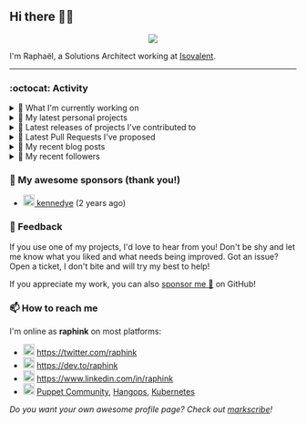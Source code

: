 ## Hi there 👋🏼


<p align="center">
  <a href="https://github.com/ryo-ma/github-profile-trophy"><img src="https://github-profile-trophy.vercel.app/?username=raphink&theme=darkhub&margin-w=15&margin-h=15&no-frame=true&column=5"/></a>
</p>


I'm Raphaël, a Solutions Architect working at [Isovalent](https://github.com/isovalent).

<hr />


### :octocat: Activity

<details>
<summary>👷 What I'm currently working on</summary>

- [cilium/cilium](https://github.com/cilium/cilium) - eBPF-based Networking, Security, and Observability (2 weeks ago)
- [raphink/geneve_1564](https://github.com/raphink/geneve_1564) - LaTeX facsimile of a Bible de Genève, 1564 (1 month ago)
- [cilium/cilium-cli](https://github.com/cilium/cilium-cli) - CLI to install, manage &amp; troubleshoot Kubernetes clusters running Cilium (1 month ago)
- [isovalent/grafana-dashboards](https://github.com/isovalent/grafana-dashboards) - Grafana dashboards for Cilium (1 month ago)
- [raphink/dotfiles](https://github.com/raphink/dotfiles) -  (2 months ago)
</details>

<details>
<summary>🌱 My latest personal projects</summary>

- [raphink/book-template](https://github.com/raphink/book-template) - book-template
- [raphink/rebel-base](https://github.com/raphink/rebel-base) - rebel-base
- [raphink/localhost-run-proxy](https://github.com/raphink/localhost-run-proxy) - 
- [raphink/dotfiles](https://github.com/raphink/dotfiles) - 
- [raphink/applicationsets-demo](https://github.com/raphink/applicationsets-demo) - 
</details>

<details>
<summary>🔭 Latest releases of projects I've contributed to</summary>

- [cilium/cilium-cli](https://github.com/cilium/cilium-cli) ([v0.13.2](https://github.com/cilium/cilium-cli/releases/tag/v0.13.2), 5 days ago) - CLI to install, manage &amp; troubleshoot Kubernetes clusters running Cilium
- [cilium/cilium](https://github.com/cilium/cilium) ([v1.13.1](https://github.com/cilium/cilium/releases/tag/v1.13.1), 1 week ago) - eBPF-based Networking, Security, and Observability
- [cilium/hubble](https://github.com/cilium/hubble) ([v0.11.3](https://github.com/cilium/hubble/releases/tag/v0.11.3), 1 week ago) - Hubble - Network, Service &amp; Security Observability for Kubernetes using eBPF
- [cilium/tetragon](https://github.com/cilium/tetragon) ([v0.8.4](https://github.com/cilium/tetragon/releases/tag/v0.8.4), 3 weeks ago) - eBPF-based Security Observability and Runtime Enforcement
- [GameLab-UNIL-EPFL/Lausanne-1830](https://github.com/GameLab-UNIL-EPFL/Lausanne-1830) ([v1.5](https://github.com/GameLab-UNIL-EPFL/Lausanne-1830/releases/tag/v1.5), 3 weeks ago) - Winner of the Swiss Game Award 2022 for Best Serious Game. Open-Source Historically accurate RPG based in 1830s Lausanne.
</details>

<details>
<summary>🔨 Latest Pull Requests I've proposed</summary>

- [Add IPAM modes comparison table](https://github.com/cilium/cilium/pull/24285) on [cilium/cilium](https://github.com/cilium/cilium) (2 weeks ago)
</details>

<details>
<summary>📜 My recent blog posts</summary>

- [Towards a Modular DevOps Stack](https://dev.to/camptocamp-ops/towards-a-modular-devops-stack-257c) (1 year ago)
- [A 15-year Puppet Journey](https://dev.to/raphink/a-15-year-puppet-journey-4o39) (1 year ago)
- [How to allow dynamic Terraform Provider Configuration](https://dev.to/camptocamp-ops/how-to-allow-dynamic-terraform-provider-configuration-20ik) (2 years ago)
- [March Cloud Native Romandie Meetup](https://dev.to/camptocamp-ops/march-cloud-native-romandie-meetup-o2f) (2 years ago)
- [Immutability &amp; loose coupling: a match made in heaven](https://dev.to/camptocamp-ops/immutability-loose-coupling-a-match-made-in-heaven-37kl) (2 years ago)
</details>

<details>
<summary>👥 My recent followers</summary>

- [<img src="https://avatars.githubusercontent.com/u/26209571?u=63f3a16fbb0ae6d2a2ff59658bdb6ec65fd0342f&amp;v=4" height="20"/> PapiHack](https://github.com/PapiHack)
- [<img src="https://avatars.githubusercontent.com/u/9934402?u=5d9370f25b297158a82f4767a2cedba20e36477e&amp;v=4" height="20"/> darox](https://github.com/darox)
- [<img src="https://avatars.githubusercontent.com/u/794625?u=0a7e47af6f061a789f65b89cf8972978782bfaf8&amp;v=4" height="20"/> zeysh](https://github.com/zeysh)
- [<img src="https://avatars.githubusercontent.com/u/13658573?v=4" height="20"/> lukasz-bielinski](https://github.com/lukasz-bielinski)
- [<img src="https://avatars.githubusercontent.com/u/46323883?u=e386e41584fc560591d96c5dcae4256584126026&amp;v=4" height="20"/> konjoinfinity](https://github.com/konjoinfinity)
</details>


### 💚 My awesome sponsors (thank you!)

- [<img src="https://avatars.githubusercontent.com/u/1110127?v=4" height="20"/> kennedye](https://github.com/kennedye) (2 years ago)


### 💬 Feedback

If you use one of my projects, I'd love to hear from you!
Don't be shy and let me know what you liked and what needs being improved.
Got an issue? Open a ticket, I don't bite and will try my best to help!

If you appreciate my work, you can also [sponsor me 💚](https://github.com/sponsors/raphink) on GitHub!


### 📫 How to reach me

I'm online as **raphink** on most platforms:

- <img src="https://raw.githubusercontent.com/FortAwesome/Font-Awesome/master/svgs/brands/twitter.svg" width="20" alt="Twitter" /> https://twitter.com/raphink
- <img src="https://raw.githubusercontent.com/FortAwesome/Font-Awesome/master/svgs/brands/dev.svg" width="20" alt="Blog" /> https://dev.to/raphink
- <img src="https://raw.githubusercontent.com/FortAwesome/Font-Awesome/master/svgs/brands/linkedin.svg" width="20" alt="LinkedIn" /> https://www.linkedin.com/in/raphink
- <img src="https://raw.githubusercontent.com/FortAwesome/Font-Awesome/master/svgs/brands/slack.svg" width="20" alt="Slack" /> [Puppet Community](https://slack.puppet.com/), [Hangops](https://signup.hangops.com/), [Kubernetes](https://slack.k8s.io/)

*Do you want your own awesome profile page? Check out [markscribe](https://github.com/muesli/markscribe)!*
